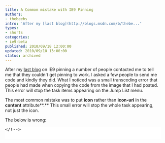 ```yaml
---
title: A Common mistake with IE9 Pinning
authors:
- thebeebs
intro: 'After my [last blog](http://blogs.msdn.com/b/thebe...'
types:
- shorts
categories:
- ie9-beta
published: 2010/09/18 12:00:00
updated: 2010/09/18 13:00:00
status: archived
---
```


After my [last blog](http://blogs.msdn.com/b/thebeebs/archive/2010/09/16/how-to-add-ie9-beta-pinning-to-you-website.aspx "my last blog post") on IE9 pinning a number of people contacted me to tell me that they couldn't get pinning to work. I asked a few people to send me code and kindly they did. What I noticed was a small transcoding error that people had made when copying the code from the image that I had posted. This error will stop the task items appearing on the Jump List menu.

The most common mistake was to put **icon** rather than **icon-uri** in the **content** attribute**.** This small error will stop the whole task appearing, not just the icon.

The below is wrong:

   <div style="padding-bottom: 0px; margin: 0px; padding-left: 0px; padding-right: 0px; display: inline; float: none; padding-top: 0px" id="scid:9D7513F9-C04C-4721-824A-2B34F0212519:25bfd42c-1ba9-4411-8a8f-19f91e631b56" class="wlWriterEditableSmartContent"><pre style=" width: 506px; height: 40px;background-color:White;overflow: auto;"><div><!--

code highlighting produced by Actipro CodeHighlighter (freeware)
http://www.CodeHighlighter.com/

--><span style="color: #0000FF;"><</span><span style="color: #800000;">meta </span><span style="color: #FF0000;">name</span><span style="color: #0000FF;">="msapplication-task"</span><span style="color: #FF0000;"> content</span><span style="color: #0000FF;">="name=Twitter;action-uri=https://twitter.com/thebeebs;icon=https://twitter.com/favicon.ico"</span><span style="color: #FF0000;"> </span><span style="color: #0000FF;">/></span></!--

code></div></pre><!-- Code inserted with Steve Dunn's Windows Live Writer Code Formatter Plugin.  http://dunnhq.com --></!--></div>

This one is right

<div style="padding-bottom: 0px; margin: 0px; padding-left: 0px; padding-right: 0px; display: inline; float: none; padding-top: 0px" id="scid:9D7513F9-C04C-4721-824A-2B34F0212519:4077ae54-e150-4196-aafb-f7ce67cfd8dc" class="wlWriterEditableSmartContent"><pre style=" width: 506px; height: 40px;background-color:White;overflow: auto;"><div><!--

code highlighting produced by Actipro CodeHighlighter (freeware)
http://www.CodeHighlighter.com/

--><span style="color: #0000FF;"><</span><span style="color: #800000;">meta </span><span style="color: #FF0000;">name</span><span style="color: #0000FF;">="msapplication-task"</span><span style="color: #FF0000;"> content</span><span style="color: #0000FF;">="name=Twitter;action-uri=https://twitter.com/thebeebs;icon-uri=https://twitter.com/favicon.ico"</span><span style="color: #FF0000;"> </span><span style="color: #0000FF;">/></span></!--

code></div></pre><!-- Code inserted with Steve Dunn's Windows Live Writer Code Formatter Plugin.  http://dunnhq.com --></!--></div>

I haven't tried but I suspect that getting the **name** or **action-uri** incorrect would also stop the task appearing.

I hope this helps anyone that's having trouble with getting this working.